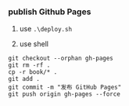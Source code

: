 ### publish Github Pages

1. use `.\deploy.sh`

2. use shell

```shell
git checkout --orphan gh-pages
git rm -rf .
cp -r book/* .
git add .
git commit -m "发布 GitHub Pages"
git push origin gh-pages --force
```
